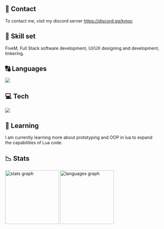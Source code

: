 ## 💬 Contact
To contact me, visit my discord server https://discord.gg/kmoc

## 💼 Skill set
FiveM, Full Stack software development, UI/UX designing and development, tinkering.

## 🔠 Languages
<a href="https://skillicons.dev">
    <img src="https://skillicons.dev/icons?i=lua,ts,js,py" />
  </a>
</p>

## 💻 Tech
<a href="https://skillicons.dev">
    <img src="https://skillicons.dev/icons?i=electron,react,materialui,vscode,powershell,express,fastapi,mysql,git,figma,nodejs,npm,pnpm,postman,cloudflare" />
  </a>
</p>

## 💭 Learning
I am currently learning more about prototyping and OOP in lua to expand the capabilities of Lua code.

## 📉 Stats

<img src="https://github-readme-stats.vercel.app/api?username=kmocc&show_icons=true&count_private=true&theme=dark&hide_border=true" height="175" alt="stats graph"  />
<img src="https://github-readme-stats.vercel.app/api/top-langs/?username=kmocc&layout=compact&langs_count=5&theme=dark&hide_border=true" height="175" alt="languages graph"  />
